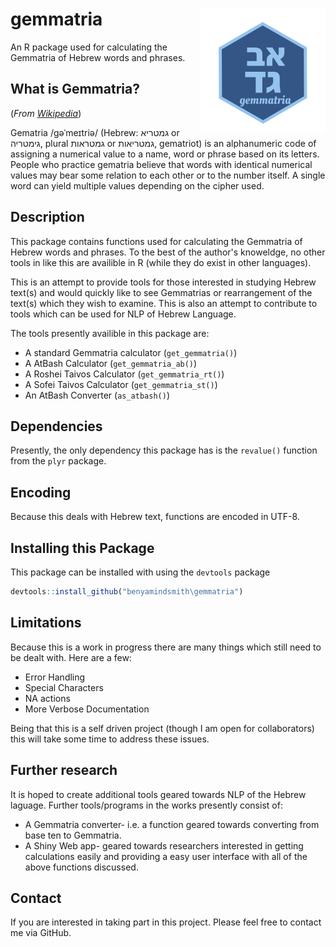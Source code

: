 # gemmatria <a href='https://github.com/benyamindsmith/gemmatria/tree/master/'><img src='	/גמטריה-2.png' align="right" height="200" /></a>

An R package used for calculating the Gemmatria of Hebrew words and phrases.

## What is Gemmatria?

(_From [Wikipedia]([https://en.wikipedia.org/wiki/Gematria)_)

Gematria /ɡəˈmeɪtriə/ (Hebrew: גמטריא or גימטריה, plural גמטראות or גמטריאות, gematriot) is an alphanumeric code of assigning a numerical value to a name, word or phrase based on its letters. People who practice gematria believe that words with identical numerical values may bear some relation to each other or to the number itself. A single word can yield multiple values depending on the cipher used.

## Description

This package contains functions used for calculating the Gemmatria of Hebrew words and phrases. To the best of the author's knoweldge, no other tools in like this are availible in R (while they do exist in other languages).

This is an attempt to provide tools for those interested in studying Hebrew text(s) and would quickly like to see Gemmatrias or rearrangement of the text(s) which they wish to examine. This is also an attempt to contribute to tools which can be used for NLP of Hebrew Language.

The tools presently availible in this package are:

* A standard Gemmatria calculator (`get_gemmatria()`)
* A AtBash Calculator (`get_gemmatria_ab()`)
* A Roshei Taivos Calculator (`get_gemmatria_rt()`)
* A Sofei Taivos Calculator (`get_gemmatria_st()`)
* An AtBash Converter (`as_atbash()`)

## Dependencies

Presently, the only dependency this package has is the `revalue()` function from the `plyr` package. 

## Encoding

Because this deals with Hebrew text, functions are encoded in UTF-8.

## Installing this Package

This package can be installed with using the `devtools` package

```r
devtools::install_github("benyamindsmith\gemmatria")
```

## Limitations

Because this is a work in progress there are many things which still need to be dealt with. Here are a few: 

* Error Handling
* Special Characters
* NA actions
* More Verbose Documentation

Being that this is a self driven project (though I am open for collaborators) this will take some time to address these issues. 
## Further research

It is hoped to create additional tools geared towards NLP of the Hebrew laguage. Further tools/programs in the works presently consist of:

* A Gemmatria converter- i.e. a function geared towards converting from base ten to Gemmatria.
* A Shiny Web app- geared towards researchers interested in getting calculations easily and providing a easy user interface with all of the above functions discussed. 

## Contact
If you are interested in taking part in this project. Please feel free to contact me via GitHub.
